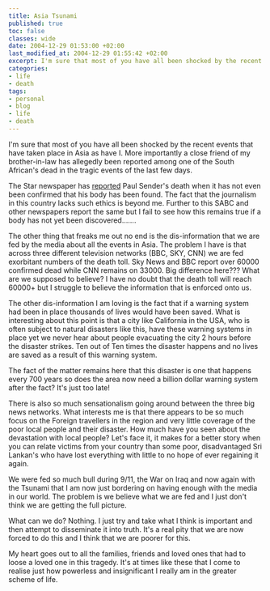 ```yaml
---
title: Asia Tsunami
published: true
toc: false
classes: wide
date: 2004-12-29 01:53:00 +02:00
last_modified_at: 2004-12-29 01:55:42 +02:00
excerpt: I'm sure that most of you have all been shocked by the recent events that have taken place in Asia as have I. More importantly a close friend of my brother-in-law has allegedly been reported among one of the South African's dead in the tragic events of the last few days.
categories:
- life
- death
tags:
- personal
- blog
- life
- death
---
```

I'm sure that most of you have all been shocked by the recent events that have taken place in Asia as have I. More importantly a close friend of my brother-in-law has allegedly been reported among one of the South African's dead in the tragic events of the last few days.

The Star newspaper has <a href="http://www.thestar.co.za/index.php?fSectionId=128&amp;fArticleId=2355956">reported</a> Paul Sender's death when it has not even been confirmed that his body has been found. The fact that the journalism in this country lacks such ethics is beyond me. Further to this SABC and other newspapers report the same but I fail to see how this remains true if a body has not yet been discovered.......

The other thing that freaks me out no end is the dis-information that we are fed by the media about all the events in Asia. The problem I have is that across three different television networks (BBC, SKY, CNN) we are fed exorbitant numbers of the death toll. Sky News and BBC report over 60000 confirmed dead while CNN remains on 33000. Big difference here??? What are we supposed to believe? I have no doubt that the death toll will reach 60000+ but I struggle to believe the information that is enforced onto us.

The other dis-information I am loving is the fact that if a warning system had been in place thousands of lives would have been saved. What is interesting about this point is that a city like California in the USA, who is often subject to natural disasters like this, have these warning systems in place yet we never hear about people evacuating the city 2 hours before the disaster strikes. Ten out of Ten times the disaster happens and no lives are saved as a result of this warning system.

The fact of the matter remains here that this disaster is one that happens every 700 years so does the area now need a billion dollar warning system after the fact? It's just too late!

There is also so much sensationalism going around between the three big news networks. What interests me is that there appears to be so much focus on the Foreign travellers in the region and very little coverage of the poor local people and their disaster. How much have you seen about the devastation with local people? Let's face it, it makes for a better story when you can relate victims from your country than some poor, disadvantaged Sri Lankan's who have lost everything with little to no hope of ever regaining it again.

We were fed so much bull during 9/11, the War on Iraq and now again with the Tsunami that I am now just bordering on having enough with the media in our world. The problem is we believe what we are fed and I just don't think we are getting the full picture.

What can we do? Nothing. I just try and take what I think is important and then attempt to disseminate it into truth. It's a real pity that we are now forced to do this and I think that we are poorer for this.

My heart goes out to all the families, friends and loved ones that had to loose a loved one in this tragedy. It's at times like these that I come to realise just how powerless and insignificant I really am in the greater scheme of life.
